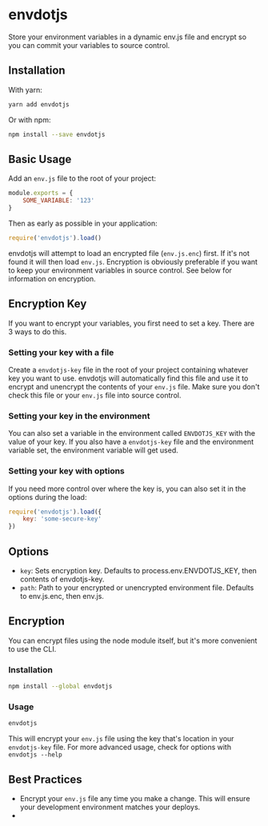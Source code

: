# envdotjs

Store your environment variables in a dynamic env.js file and encrypt so you can commit your variables to source control.

## Installation

With yarn:

```bash
yarn add envdotjs
```

Or with npm:

```bash
npm install --save envdotjs
```

## Basic Usage

Add an `env.js` file to the root of your project:

```javascript
module.exports = {
	SOME_VARIABLE: '123'
}
```

Then as early as possible in your application:

```javascript
require('envdotjs').load()
```

envdotjs will attempt to load an encrypted file (`env.js.enc`) first. If it's not found it will then load `env.js`. Encryption is obviously preferable if you want to keep your environment variables in source control. See below for information on encryption.

## Encryption Key

If you want to encrypt your variables, you first need to set a key. There are 3 ways to do this.

### Setting your key with a file

Create a `envdotjs-key` file in the root of your project containing whatever key you want to use. envdotjs will automatically find this file and use it to encrypt and unencrypt the contents of your `env.js` file. Make sure you don't check this file or your `env.js` file into source control.

### Setting your key in the environment

You can also set a variable in the environment called `ENVDOTJS_KEY` with the value of your key. If you also have a `envdotjs-key` file and the environment variable set, the environment variable will get used.

### Setting your key with options

If you need more control over where the key is, you can also set it in the options during the load:

```javascript
require('envdotjs').load({
	key: 'some-secure-key'
})
```

## Options

- `key`: Sets encryption key. Defaults to process.env.ENVDOTJS_KEY, then contents of envdotjs-key.
- `path`: Path to your encrypted or unencrypted environment file. Defaults to env.js.enc, then env.js.

## Encryption

You can encrypt files using the node module itself, but it's more convenient to use the CLI.

### Installation

```bash
npm install --global envdotjs
```

### Usage

```bash
envdotjs
```

This will encrypt your `env.js` file using the key that's location in your `envdotjs-key` file. For more advanced usage, check for options with `envdotjs --help`

## Best Practices

- Encrypt your `env.js` file any time you make a change. This will ensure your development environment matches your deploys.
-